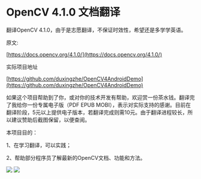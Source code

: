 # OpenCV 4.1.0 文档翻译

翻译OpenCV 4.1.0，由于是志愿翻译，不保证时效性，希望还是多学学英语。

原文:

[https://docs.opencv.org/4.1.0/](https://docs.opencv.org/4.1.0/)

实际项目地址

[https://github.com/duxingzhe/OpenCV4AndroidDemo](https://github.com/duxingzhe/OpenCV4AndroidDemo)

如果这个项目帮助到了你，或对你的技术开发有帮助，欢迎赏一份茶水钱。翻译完了我给你一份专属电子版（PDF EPUB MOBI），表示对实际支持的感谢。目前在翻译阶段，5元以上提供电子版本，若翻译完成则需10元。由于翻译进程较长，所以建议赞助后截图保留，以便查阅。

本项目目的：

1、在学习翻译，可以实践；

2、帮助部分程序员了解最新的OpenCV文档、功能和方法。

![](https://github.com/duxingzhe/OpenCV-doc-Translation/blob/master/qr/alipay_qr.jpg)
![](https://github.com/duxingzhe/OpenCV-doc-Translation/blob/master/qr/weixin_qr.png)
